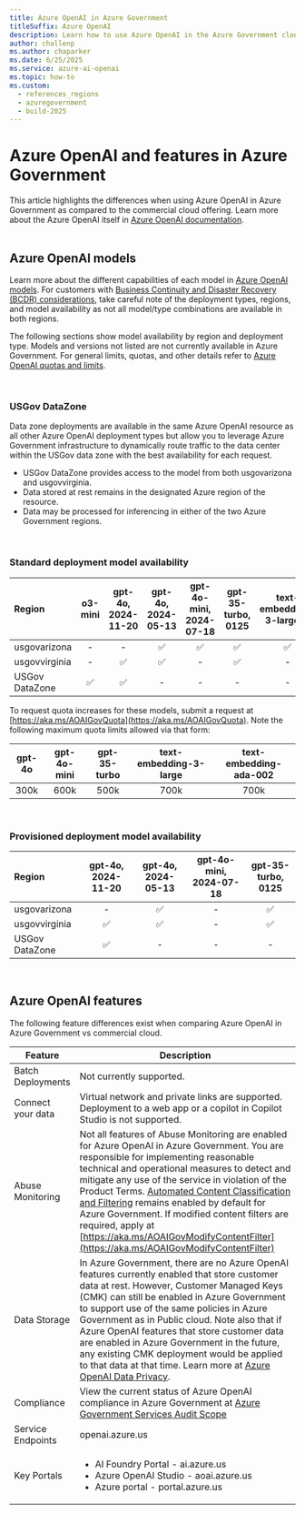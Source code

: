 ```yaml
---
title: Azure OpenAI in Azure Government
titleSuffix: Azure OpenAI
description: Learn how to use Azure OpenAI in the Azure Government cloud.
author: challenp
ms.author: chaparker
ms.date: 6/25/2025
ms.service: azure-ai-openai
ms.topic: how-to
ms.custom:
  - references_regions
  - azuregovernment
  - build-2025
---
```


# Azure OpenAI and features in Azure Government

This article highlights the differences when using Azure OpenAI in Azure Government as compared to the commercial cloud offering. Learn more about the Azure OpenAI itself in [Azure OpenAI documentation](/azure/ai-services/openai/).
<br><br>

## Azure OpenAI models

Learn more about the different capabilities of each model in [Azure OpenAI models](./concepts/models.md). For customers with [Business Continuity and Disaster Recovery (BCDR) considerations](./how-to/business-continuity-disaster-recovery.md), take careful note of the deployment types, regions, and model availability as not all model/type combinations are available in both regions. 

The following sections show model availability by region and deployment type. Models and versions not listed are not currently available in Azure Government. For general limits, quotas, and other details refer to [Azure OpenAI quotas and limits](/azure/ai-services/openai/quotas-limits/). 

<br>

### USGov DataZone
Data zone deployments are available in the same Azure OpenAI resource as all other Azure OpenAI deployment types but allow you to leverage Azure Government infrastructure to dynamically route traffic to the data center within the USGov data zone with the best availability for each request.

* USGov DataZone provides access to the model from both usgovarizona and usgovvirginia.
* Data stored at rest remains in the designated Azure region of the resource.
* Data may be processed for inferencing in either of the two Azure Government regions.

<br>

### Standard deployment model availability
|   **Region**   | **o3-mini** | **gpt-4o**, **2024-11-20** | **gpt-4o**, **2024-05-13** | **gpt-4o-mini**, **2024-07-18** | **gpt-35-turbo**, **0125** | **text-embedding-3-large**, **1** | **text-embedding-3-small**, **1** | **text-embedding-ada-002**, **2** |
|:---------------|:--------------------------:|:--------------------------:|:--------------------------:|:-------------------------------:|:--------------------------:|:---------------------------------:|:---------------------------------:|:---------------------------------:|
| usgovarizona   | - | - | ✅ | ✅ | ✅ | ✅ | ✅ | ✅ |
| usgovvirginia  | - | ✅ | ✅ | -  | ✅ | - | - | ✅ |
| USGov DataZone |✅| ✅ | - | -  | - | - | - | - |

To request quota increases for these models, submit a request at [https://aka.ms/AOAIGovQuota](https://aka.ms/AOAIGovQuota). Note the following maximum quota limits allowed via that form:

| **gpt-4o** | **gpt-4o-mini** | **gpt-35-turbo** | **text-embedding-3-large** | **text-embedding-ada-002**|
|:----------:|:---------------:|:----------------:|:--------------------------:|:-------------------------:|
|    300k    |      600k       |      500k        |            700k            |           700k            |

<br>

### Provisioned deployment model availability
|   **Region**  | **gpt-4o**, **2024-11-20** | **gpt-4o**, **2024-05-13** | **gpt-4o-mini**, **2024-07-18** | **gpt-35-turbo**, **0125** |
|:---------------|:--------------------------:|:--------------------------:|:-------------------------------:|:--------------------------:|
| usgovarizona   | - | ✅ | - | ✅ |
| usgovvirginia  | ✅ | ✅ | - | ✅ |
| USGov DataZone | ✅| -  | -  | -  |

<br>

## Azure OpenAI features

The following feature differences exist when comparing Azure OpenAI in Azure Government vs commercial cloud.

|Feature|Description|
|--------|--------|
| Batch Deployments | Not currently supported. |
| Connect your data | Virtual network and private links are supported. Deployment to a web app or a copilot in Copilot Studio is not supported. |
| Abuse Monitoring | Not all features of Abuse Monitoring are enabled for Azure OpenAI in Azure Government. You are responsible for implementing reasonable technical and operational measures to detect and mitigate any use of the service in violation of the Product Terms. [Automated Content Classification and Filtering](./concepts/content-filter.md) remains enabled by default for Azure Government. If modified content filters are required, apply at [https://aka.ms/AOAIGovModifyContentFilter](https://aka.ms/AOAIGovModifyContentFilter)|
| Data Storage | In Azure Government, there are no Azure OpenAI features currently enabled that store customer data at rest. However, Customer Managed Keys (CMK) can still be enabled in Azure Government to support use of the same policies in Azure Government as in Public cloud. Note also that if Azure OpenAI features that store customer data are enabled in Azure Government in the future, any existing CMK deployment would be applied to that data at that time. Learn more at [Azure OpenAI Data Privacy](/../azure/ai-foundry/responsible-ai/openai/data-privacy).|
| Compliance | View the current status of Azure OpenAI compliance in Azure Government at [Azure Government Services Audit Scope](/azure/azure-government/compliance/azure-services-in-fedramp-auditscope?branch=pr-en-us-76518#azure-government-services-by-audit-scope)|
| Service Endpoints | openai.azure.us |
| Key Portals | <ul><li>AI Foundry Portal - ai.azure.us</li><li>Azure OpenAI Studio - aoai.azure.us</li><li>Azure portal - portal.azure.us</li></ul> |

